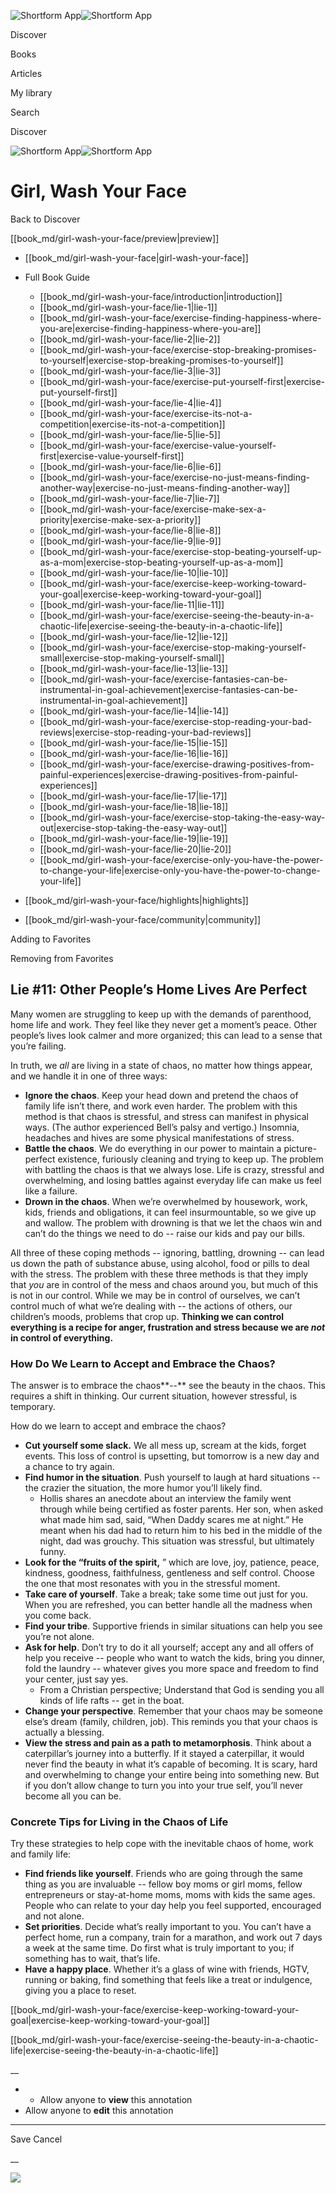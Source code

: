 ![Shortform App](/img/logo.36a2399e.svg)![Shortform App](/img/logo-dark.70c1b072.svg)

Discover

Books

Articles

My library

Search

Discover

![Shortform App](/img/logo.36a2399e.svg)![Shortform App](/img/logo-dark.70c1b072.svg)

# Girl, Wash Your Face

Back to Discover

[[book_md/girl-wash-your-face/preview|preview]]

  * [[book_md/girl-wash-your-face|girl-wash-your-face]]
  * Full Book Guide

    * [[book_md/girl-wash-your-face/introduction|introduction]]
    * [[book_md/girl-wash-your-face/lie-1|lie-1]]
    * [[book_md/girl-wash-your-face/exercise-finding-happiness-where-you-are|exercise-finding-happiness-where-you-are]]
    * [[book_md/girl-wash-your-face/lie-2|lie-2]]
    * [[book_md/girl-wash-your-face/exercise-stop-breaking-promises-to-yourself|exercise-stop-breaking-promises-to-yourself]]
    * [[book_md/girl-wash-your-face/lie-3|lie-3]]
    * [[book_md/girl-wash-your-face/exercise-put-yourself-first|exercise-put-yourself-first]]
    * [[book_md/girl-wash-your-face/lie-4|lie-4]]
    * [[book_md/girl-wash-your-face/exercise-its-not-a-competition|exercise-its-not-a-competition]]
    * [[book_md/girl-wash-your-face/lie-5|lie-5]]
    * [[book_md/girl-wash-your-face/exercise-value-yourself-first|exercise-value-yourself-first]]
    * [[book_md/girl-wash-your-face/lie-6|lie-6]]
    * [[book_md/girl-wash-your-face/exercise-no-just-means-finding-another-way|exercise-no-just-means-finding-another-way]]
    * [[book_md/girl-wash-your-face/lie-7|lie-7]]
    * [[book_md/girl-wash-your-face/exercise-make-sex-a-priority|exercise-make-sex-a-priority]]
    * [[book_md/girl-wash-your-face/lie-8|lie-8]]
    * [[book_md/girl-wash-your-face/lie-9|lie-9]]
    * [[book_md/girl-wash-your-face/exercise-stop-beating-yourself-up-as-a-mom|exercise-stop-beating-yourself-up-as-a-mom]]
    * [[book_md/girl-wash-your-face/lie-10|lie-10]]
    * [[book_md/girl-wash-your-face/exercise-keep-working-toward-your-goal|exercise-keep-working-toward-your-goal]]
    * [[book_md/girl-wash-your-face/lie-11|lie-11]]
    * [[book_md/girl-wash-your-face/exercise-seeing-the-beauty-in-a-chaotic-life|exercise-seeing-the-beauty-in-a-chaotic-life]]
    * [[book_md/girl-wash-your-face/lie-12|lie-12]]
    * [[book_md/girl-wash-your-face/exercise-stop-making-yourself-small|exercise-stop-making-yourself-small]]
    * [[book_md/girl-wash-your-face/lie-13|lie-13]]
    * [[book_md/girl-wash-your-face/exercise-fantasies-can-be-instrumental-in-goal-achievement|exercise-fantasies-can-be-instrumental-in-goal-achievement]]
    * [[book_md/girl-wash-your-face/lie-14|lie-14]]
    * [[book_md/girl-wash-your-face/exercise-stop-reading-your-bad-reviews|exercise-stop-reading-your-bad-reviews]]
    * [[book_md/girl-wash-your-face/lie-15|lie-15]]
    * [[book_md/girl-wash-your-face/lie-16|lie-16]]
    * [[book_md/girl-wash-your-face/exercise-drawing-positives-from-painful-experiences|exercise-drawing-positives-from-painful-experiences]]
    * [[book_md/girl-wash-your-face/lie-17|lie-17]]
    * [[book_md/girl-wash-your-face/lie-18|lie-18]]
    * [[book_md/girl-wash-your-face/exercise-stop-taking-the-easy-way-out|exercise-stop-taking-the-easy-way-out]]
    * [[book_md/girl-wash-your-face/lie-19|lie-19]]
    * [[book_md/girl-wash-your-face/lie-20|lie-20]]
    * [[book_md/girl-wash-your-face/exercise-only-you-have-the-power-to-change-your-life|exercise-only-you-have-the-power-to-change-your-life]]
  * [[book_md/girl-wash-your-face/highlights|highlights]]
  * [[book_md/girl-wash-your-face/community|community]]



Adding to Favorites 

Removing from Favorites 

## Lie #11: Other People’s Home Lives Are Perfect

Many women are struggling to keep up with the demands of parenthood, home life and work. They feel like they never get a moment’s peace. Other people’s lives look calmer and more organized; this can lead to a sense that you’re failing.

In truth, we _all_ are living in a state of chaos, no matter how things appear, and we handle it in one of three ways:

  * **Ignore the chaos**. Keep your head down and pretend the chaos of family life isn’t there, and work even harder. The problem with this method is that chaos is stressful, and stress can manifest in physical ways. (The author experienced Bell’s palsy and vertigo.) Insomnia, headaches and hives are some physical manifestations of stress.
  * **Battle the chaos**. We do everything in our power to maintain a picture-perfect existence, furiously cleaning and trying to keep up. The problem with battling the chaos is that we always lose. Life is crazy, stressful and overwhelming, and losing battles against everyday life can make us feel like a failure.
  * **Drown in the chaos**. When we’re overwhelmed by housework, work, kids, friends and obligations, it can feel insurmountable, so we give up and wallow. The problem with drowning is that we let the chaos win and can’t do the things we need to do -- raise our kids and pay our bills.



All three of these coping methods -- ignoring, battling, drowning -- can lead us down the path of substance abuse, using alcohol, food or pills to deal with the stress. The problem with these three methods is that they imply that _you_ are in control of the mess and chaos around you, but much of this is not in our control. While we may be in control of ourselves, we can’t control much of what we’re dealing with -- the actions of others, our children’s moods, problems that crop up. **Thinking we can control everything is a recipe for anger, frustration and stress because we are _not_ in control of everything.**

### How Do We Learn to Accept and Embrace the Chaos?

The answer is to embrace the chaos**\--** see the beauty in the chaos. This requires a shift in thinking. Our current situation, however stressful, is temporary.

How do we learn to accept and embrace the chaos?

  * **Cut yourself some slack.** We all mess up, scream at the kids, forget events. This loss of control is upsetting, but tomorrow is a new day and a chance to try again.
  * **Find humor in the situation**. Push yourself to laugh at hard situations -- the crazier the situation, the more humor you’ll likely find.
    * Hollis shares an anecdote about an interview the family went through while being certified as foster parents. Her son, when asked what made him sad, said, “When Daddy scares me at night.” He meant when his dad had to return him to his bed in the middle of the night, dad was grouchy. This situation was stressful, but ultimately funny.
  * **Look for the “fruits of the spirit,** ” which are love, joy, patience, peace, kindness, goodness, faithfulness, gentleness and self control. Choose the one that most resonates with you in the stressful moment.
  * **Take care of yourself**. Take a break; take some time out just for you. When you are refreshed, you can better handle all the madness when you come back.
  * **Find your tribe**. Supportive friends in similar situations can help you see you’re not alone.
  * **Ask for help**. Don’t try to do it all yourself; accept any and all offers of help you receive -- people who want to watch the kids, bring you dinner, fold the laundry -- whatever gives you more space and freedom to find your center, just say yes.
    * From a Christian perspective; Understand that God is sending you all kinds of life rafts -- get in the boat.
  * **Change your perspective**. Remember that your chaos may be someone else’s dream (family, children, job). This reminds you that your chaos is actually a blessing.
  * **View the stress and pain as a path to metamorphosis**. Think about a caterpillar’s journey into a butterfly. If it stayed a caterpillar, it would never find the beauty in what it’s capable of becoming. It is scary, hard and overwhelming to change your entire being into something new. But if you don’t allow change to turn you into your true self, you’ll never become all you can be.



### Concrete Tips for Living in the Chaos of Life

Try these strategies to help cope with the inevitable chaos of home, work and family life:

  * **Find friends like yourself**. Friends who are going through the same thing as you are invaluable -- fellow boy moms or girl moms, fellow entrepreneurs or stay-at-home moms, moms with kids the same ages. People who can relate to your day help you feel supported, encouraged and not alone.
  * **Set priorities**. Decide what’s really important to you. You can’t have a perfect home, run a company, train for a marathon, and work out 7 days a week at the same time. Do first what is truly important to you; if something has to wait, that’s life.
  * **Have a happy place**. Whether it’s a glass of wine with friends, HGTV, running or baking, find something that feels like a treat or indulgence, giving you a place to reset.



[[book_md/girl-wash-your-face/exercise-keep-working-toward-your-goal|exercise-keep-working-toward-your-goal]]

[[book_md/girl-wash-your-face/exercise-seeing-the-beauty-in-a-chaotic-life|exercise-seeing-the-beauty-in-a-chaotic-life]]

__

  *   * Allow anyone to **view** this annotation
  * Allow anyone to **edit** this annotation



* * *

Save Cancel

__




![](https://bat.bing.com/action/0?ti=56018282&Ver=2&mid=fe76d89b-6458-43e2-b5e6-3656e7ec5b34&sid=49fff5b0636c11eeb9c611038afc8668&vid=4a005010636c11ee80c703d4c4a7acd5&vids=0&msclkid=N&pi=0&lg=en-US&sw=800&sh=600&sc=24&nwd=1&tl=Shortform%20%7C%20Girl,%20Wash%20Your%20Face&p=https%3A%2F%2Fwww.shortform.com%2Fapp%2Fbook%2Fgirl-wash-your-face%2Flie-11&r=&lt=432&evt=pageLoad&sv=1&rn=666165)
